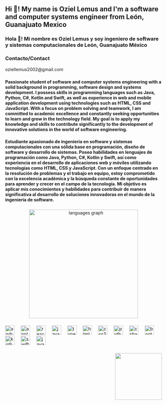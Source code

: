 <h2 align="left">Hi 👋! My name is Oziel Lemus and I'm a software and computer systems engineer from León, Guanajuato Mexico</h2>

###

<h3 align="left">Hola 👋! Mi nombre es Oziel Lemus y soy ingeniero de software y sistemas computacionales de León, Guanajuato México</h3>

###

<h3 align="left">Contacto/Contact</h3>
<p>oziellemus2002@gmail.com</p>

###

<h4 align="left">Passionate student of software and computer systems engineering with a solid background in programming, software design and systems development. I possess skills in programming languages such as Java, Python, C#, Kotlin and Swift, as well as experience in web and mobile application development using technologies such as HTML, CSS and JavaScript. With a focus on problem solving and teamwork, I am committed to academic excellence and constantly seeking opportunities to learn and grow in the technology field. My goal is to apply my knowledge and skills to contribute significantly to the development of innovative solutions in the world of software engineering.</h4>

###

<h4 align="left">Estudiante apasionado de ingeniería en software y sistemas computacionales con una sólida base en programación, diseño de software y desarrollo de sistemas. Poseo habilidades en lenguajes de programación como Java, Python, C#, Kotlin y Swift, así como experiencia en el desarrollo de aplicaciones web y móviles utilizando tecnologías como HTML, CSS y JavaScript. Con un enfoque centrado en la resolución de problemas y el trabajo en equipo, estoy comprometido con la excelencia académica y la búsqueda constante de oportunidades para aprender y crecer en el campo de la tecnología. Mi objetivo es aplicar mis conocimientos y habilidades para contribuir de manera significativa al desarrollo de soluciones innovadoras en el mundo de la ingeniería de software.</h4>

###

<div align="center">
  <img src="https://github-readme-stats.vercel.app/api/top-langs?username=OzielLM&locale=en&hide_title=false&card_width=320&langs_count=5&theme=dracula&hide_border=false" height="350" alt="languages graph"  />
</div>

###

<div align="left">
  <img src="https://cdn.jsdelivr.net/gh/devicons/devicon/icons/android/android-original.svg" height="30" alt="android logo"  />
  <img width="12" />
  <img src="https://cdn.jsdelivr.net/gh/devicons/devicon/icons/apple/apple-original.svg" height="30" alt="apple logo"  />
  <img width="12" />
  <img src="https://cdn.jsdelivr.net/gh/devicons/devicon/icons/react/react-original.svg" height="30" alt="react logo"  />
  <img width="12" />
  <img src="https://cdn.jsdelivr.net/gh/devicons/devicon/icons/javascript/javascript-original.svg" height="30" alt="javascript logo"  />
  <img width="12" />
  <img src="https://cdn.jsdelivr.net/gh/devicons/devicon/icons/typescript/typescript-original.svg" height="30" alt="typescript logo"  />
  <img width="12" />
  <img src="https://cdn.jsdelivr.net/gh/devicons/devicon/icons/html5/html5-original.svg" height="30" alt="html5 logo"  />
  <img width="12" />
  <img src="https://cdn.jsdelivr.net/gh/devicons/devicon/icons/css3/css3-original.svg" height="30" alt="css3 logo"  />
  <img width="12" />
  <img src="https://cdn.jsdelivr.net/gh/devicons/devicon/icons/python/python-original.svg" height="30" alt="python logo"  />
  <img width="12" />
  <img src="https://cdn.jsdelivr.net/gh/devicons/devicon/icons/csharp/csharp-original.svg" height="30" alt="csharp logo"  />
  <img width="12" />
  <img src="https://cdn.jsdelivr.net/gh/devicons/devicon/icons/bootstrap/bootstrap-original.svg" height="30" alt="bootstrap logo"  />
  <img width="12" />
  <img src="https://cdn.jsdelivr.net/gh/devicons/devicon/icons/kotlin/kotlin-original.svg" height="30" alt="kotlin logo"  />
  <img width="12" />
  <img src="https://cdn.jsdelivr.net/gh/devicons/devicon/icons/swift/swift-original.svg" height="30" alt="swift logo"  />
  <img width="12" />
  <img src="https://cdn.jsdelivr.net/gh/devicons/devicon/icons/java/java-original.svg" height="30" alt="java logo"  />
</div>

###

<img align="right" height="150" src="https://cdn.dribbble.com/users/603800/screenshots/4569474/dribbble-code.gif"  />

###
